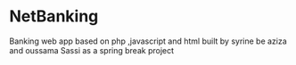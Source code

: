# NetBanking
Banking web app based on php ,javascript and html
built 
by syrine be aziza and oussama Sassi as a spring break project

